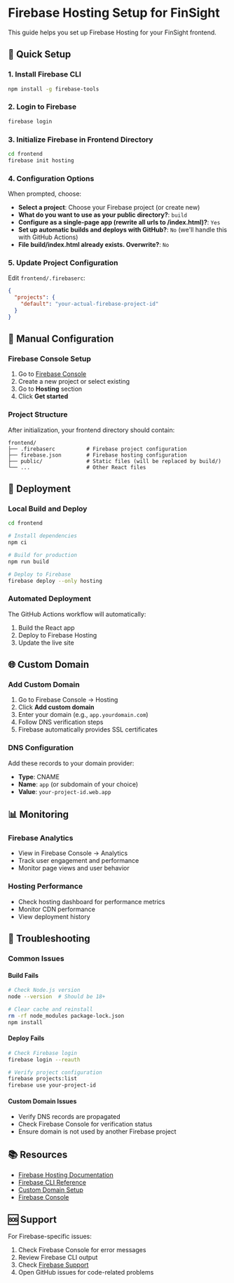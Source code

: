# Firebase Hosting Setup for FinSight

This guide helps you set up Firebase Hosting for your FinSight frontend.

## 🚀 Quick Setup

### 1. Install Firebase CLI
```bash
npm install -g firebase-tools
```

### 2. Login to Firebase
```bash
firebase login
```

### 3. Initialize Firebase in Frontend Directory
```bash
cd frontend
firebase init hosting
```

### 4. Configuration Options
When prompted, choose:
- **Select a project**: Choose your Firebase project (or create new)
- **What do you want to use as your public directory?**: `build`
- **Configure as a single-page app (rewrite all urls to /index.html)?**: `Yes`
- **Set up automatic builds and deploys with GitHub?**: `No` (we'll handle this with GitHub Actions)
- **File build/index.html already exists. Overwrite?**: `No`

### 5. Update Project Configuration
Edit `frontend/.firebaserc`:
```json
{
  "projects": {
    "default": "your-actual-firebase-project-id"
  }
}
```

## 🔧 Manual Configuration

### Firebase Console Setup
1. Go to [Firebase Console](https://console.firebase.google.com/)
2. Create a new project or select existing
3. Go to **Hosting** section
4. Click **Get started**

### Project Structure
After initialization, your frontend directory should contain:
```
frontend/
├── .firebaserc          # Firebase project configuration
├── firebase.json        # Firebase hosting configuration
├── public/              # Static files (will be replaced by build/)
└── ...                  # Other React files
```

## 🚀 Deployment

### Local Build and Deploy
```bash
cd frontend

# Install dependencies
npm ci

# Build for production
npm run build

# Deploy to Firebase
firebase deploy --only hosting
```

### Automated Deployment
The GitHub Actions workflow will automatically:
1. Build the React app
2. Deploy to Firebase Hosting
3. Update the live site

## 🌐 Custom Domain

### Add Custom Domain
1. Go to Firebase Console → Hosting
2. Click **Add custom domain**
3. Enter your domain (e.g., `app.yourdomain.com`)
4. Follow DNS verification steps
5. Firebase automatically provides SSL certificates

### DNS Configuration
Add these records to your domain provider:
- **Type**: CNAME
- **Name**: `app` (or subdomain of your choice)
- **Value**: `your-project-id.web.app`

## 📊 Monitoring

### Firebase Analytics
- View in Firebase Console → Analytics
- Track user engagement and performance
- Monitor page views and user behavior

### Hosting Performance
- Check hosting dashboard for performance metrics
- Monitor CDN performance
- View deployment history

## 🔧 Troubleshooting

### Common Issues

#### Build Fails
```bash
# Check Node.js version
node --version  # Should be 18+

# Clear cache and reinstall
rm -rf node_modules package-lock.json
npm install
```

#### Deploy Fails
```bash
# Check Firebase login
firebase login --reauth

# Verify project configuration
firebase projects:list
firebase use your-project-id
```

#### Custom Domain Issues
- Verify DNS records are propagated
- Check Firebase Console for verification status
- Ensure domain is not used by another Firebase project

## 📚 Resources

- [Firebase Hosting Documentation](https://firebase.google.com/docs/hosting)
- [Firebase CLI Reference](https://firebase.google.com/docs/cli)
- [Custom Domain Setup](https://firebase.google.com/docs/hosting/custom-domain)
- [Firebase Console](https://console.firebase.google.com/)

## 🆘 Support

For Firebase-specific issues:
1. Check Firebase Console for error messages
2. Review Firebase CLI output
3. Check [Firebase Support](https://firebase.google.com/support)
4. Open GitHub issues for code-related problems 